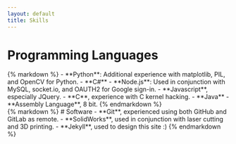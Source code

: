 ```yaml
---
layout: default
title: Skills
---
```


<div class = "row">
<div class = "col-sm-6">
<h1>Programming Languages</h1>
{% markdown %}
 - **Python**: Additional experience with matplotlib, PIL, and OpenCV for Python.
 - **C#**
 - **Node.js**: Used in conjunction with MySQL, socket.io, and OAUTH2 for Google sign-in.
 - **Javascript**, especially JQuery.
 - **C**, experience with C kernel hacking.
 - **Java**
 - **Assembly Language**, 8 bit.
{% endmarkdown %}
</div>

<div class = "col-sm-6">
{% markdown %}
# Software
 - **Git**, experienced using both GitHub and GitLab as remote.  
 - **SolidWorks**, used in conjunction with laser cutting and 3D printing.
 - **Jekyll**, used to design this site :)
{% endmarkdown %}
</div>
</div>
